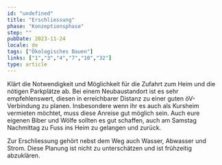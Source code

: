 ```yaml
---
id: "undefined"
title: "Erschliessung"
phase: "Konzeptionsphase"
step: ""
pubDate: 2023-11-24
locale: de
tags: ["Ökologisches Bauen"]
links: ["1","3","4","7","10","32"]
type: article
---
```


Klärt die Notwendigkeit und Möglichkeit für die Zufahrt zum Heim und die nötigen Parkplätze ab. Bei einem Neubaustandort ist es sehr empfehlenswert, diesen in erreichbarer Distanz zu einer guten öV-Verbindung zu planen. Insbesondere wenn ihr es auch als Kursheim vermieten möchtet, muss diese Anreise gut möglich sein. Auch eure eigenen Biber und Wölfe sollten es gut schaffen, auch am Samstag Nachmittag zu Fuss ins Heim zu gelangen und zurück.

Zur Erschliessung gehört nebst dem Weg auch Wasser, Abwasser und Strom. Diese Planung ist nicht zu unterschätzen und ist frühzeitig abzuklären.
